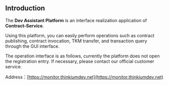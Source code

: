 ## Introduction

The **Dev Assistant  Platform** is an interface realization application of **Contract-Service**.

Using this platform, you can easily perform operations such as contract publishing, contract invocation, TKM transfer, and transaction query through the GUI interface.



The operation interface is as follows, currently the platform does not open the registration entry. If necessary, please contact our official customer service.



Address：[https://monitor.thinkiumdev.net](https://monitor.thinkiumdev.net)



